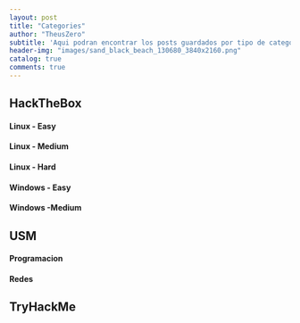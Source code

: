 ```yaml
---
layout: post
title: "Categories"
author: "TheusZero"
subtitle: 'Aqui podran encontrar los posts guardados por tipo de categoria, de una forma mas simple y ordenada.'
header-img: "images/sand_black_beach_130680_3840x2160.png"
catalog: true
comments: true
---
```


## HackTheBox

#### Linux - Easy

#### Linux - Medium

#### Linux - Hard

#### Windows - Easy

#### Windows -Medium

## USM

#### Programacion

#### Redes

## TryHackMe

